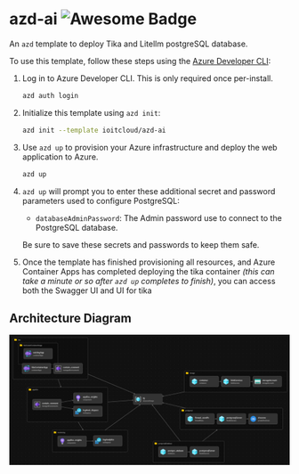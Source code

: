 # azd-ai ![Awesome Badge](https://awesome.re/badge-flat2.svg)

An `azd` template to deploy Tika and Litellm postgreSQL database.

To use this template, follow these steps using the [Azure Developer CLI](https://learn.microsoft.com/azure/developer/azure-developer-cli/overview):

1. Log in to Azure Developer CLI. This is only required once per-install.

    ```bash
    azd auth login
    ```

2. Initialize this template using `azd init`:

    ```bash
    azd init --template ioitcloud/azd-ai
    ```

3. Use `azd up` to provision your Azure infrastructure and deploy the web application to Azure.

    ```bash
    azd up
    ```

4. `azd up` will prompt you to enter these additional secret and password parameters used to configure PostgreSQL:

    - `databaseAdminPassword`: The Admin password use to connect to the PostgreSQL database.

    Be sure to save these secrets and passwords to keep them safe.

5. Once the template has finished provisioning all resources, and Azure Container Apps has completed deploying the tika container _(this can take a minute or so after `azd up` completes to finish)_, you can access both the Swagger UI and UI for tika

## Architecture Diagram

![Diagram of Azure Resources provisioned with this template](assets/azd_ai_diagram.png)
